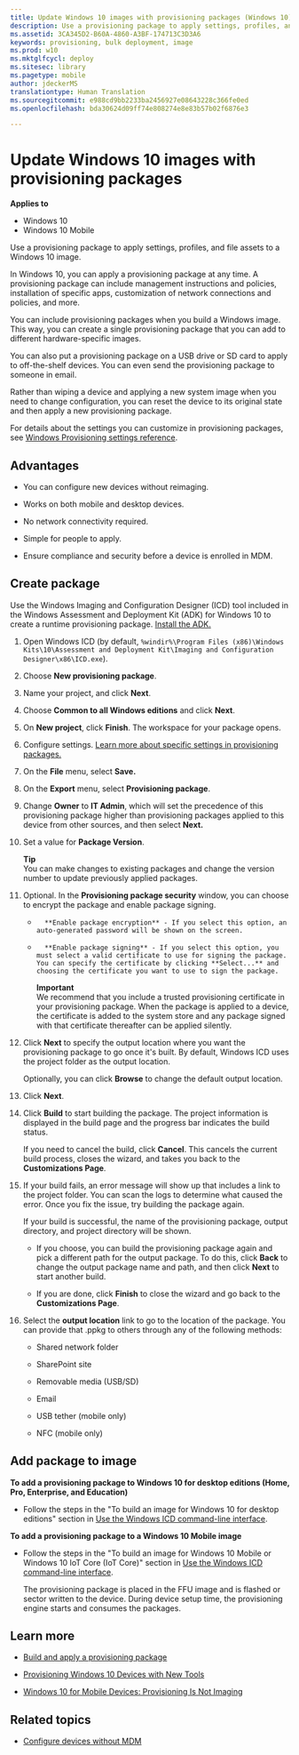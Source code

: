 ```yaml
---
title: Update Windows 10 images with provisioning packages (Windows 10)
description: Use a provisioning package to apply settings, profiles, and file assets to a Windows 10 image.
ms.assetid: 3CA345D2-B60A-4860-A3BF-174713C3D3A6
keywords: provisioning, bulk deployment, image
ms.prod: w10
ms.mktglfcycl: deploy
ms.sitesec: library
ms.pagetype: mobile
author: jdeckerMS
translationtype: Human Translation
ms.sourcegitcommit: e988cd9bb2233ba2456927e08643228c366fe0ed
ms.openlocfilehash: bda30624d09ff74e808274e8e83b57b02f6876e3

---
```


# Update Windows 10 images with provisioning packages
**Applies to**

-   Windows 10
-   Windows 10 Mobile

Use a provisioning package to apply settings, profiles, and file assets to a Windows 10 image.

In Windows 10, you can apply a provisioning package at any time. A provisioning package can include management instructions and policies, installation of specific apps, customization of network connections and policies, and more.

You can include provisioning packages when you build a Windows image. This way, you can create a single provisioning package that you can add to different hardware-specific images.

You can also put a provisioning package on a USB drive or SD card to apply to off-the-shelf devices. You can even send the provisioning package to someone in email.

Rather than wiping a device and applying a new system image when you need to change configuration, you can reset the device to its original state and then apply a new provisioning package.

For details about the settings you can customize in provisioning packages, see [Windows Provisioning settings reference]( http://go.microsoft.com/fwlink/p/?LinkId=619012).

## Advantages
-   You can configure new devices without reimaging.

-   Works on both mobile and desktop devices.

-   No network connectivity required.

-   Simple for people to apply.

-   Ensure compliance and security before a device is enrolled in MDM.

## Create package
Use the Windows Imaging and Configuration Designer (ICD) tool included in the Windows Assessment and Deployment Kit (ADK) for Windows 10 to create a runtime provisioning package. [Install the ADK.](http://go.microsoft.com/fwlink/p/?LinkId=526740)

1.  Open Windows ICD (by default, `%windir%\Program Files (x86)\Windows Kits\10\Assessment and Deployment Kit\Imaging and Configuration Designer\x86\ICD.exe`).

2.  Choose **New provisioning package**.

3.  Name your project, and click **Next**.

4.  Choose **Common to all Windows editions** and click **Next**.

5.  On **New project**, click **Finish**. The workspace for your package opens.

6.  Configure settings. [Learn more about specific settings in provisioning packages.]( http://go.microsoft.com/fwlink/p/?LinkId=615916)

7.  On the **File** menu, select **Save.**

8.  On the **Export** menu, select **Provisioning package**.

9.  Change **Owner** to **IT Admin**, which will set the precedence of this provisioning package higher than provisioning packages applied to this device from other sources, and then select **Next.**

10. Set a value for **Package Version**.

    **Tip**  
    You can make changes to existing packages and change the version number to update previously applied packages.

11. Optional. In the **Provisioning package security** window, you can choose to encrypt the package and enable package signing.

    -   
            **Enable package encryption** - If you select this option, an auto-generated password will be shown on the screen.

    -   
            **Enable package signing** - If you select this option, you must select a valid certificate to use for signing the package. You can specify the certificate by clicking **Select...** and choosing the certificate you want to use to sign the package.

        **Important**  
        We recommend that you include a trusted provisioning certificate in your provisioning package. When the package is applied to a device, the certificate is added to the system store and any package signed with that certificate thereafter can be applied silently. 

12. Click **Next** to specify the output location where you want the provisioning package to go once it's built. By default, Windows ICD uses the project folder as the output location.<p>
Optionally, you can click **Browse** to change the default output location.

13. Click **Next**.

14. Click **Build** to start building the package. The project information is displayed in the build page and the progress bar indicates the build status.<p>
If you need to cancel the build, click **Cancel**. This cancels the current build process, closes the wizard, and takes you back to the **Customizations Page**.

15. If your build fails, an error message will show up that includes a link to the project folder. You can scan the logs to determine what caused the error. Once you fix the issue, try building the package again.<p>
If your build is successful, the name of the provisioning package, output directory, and project directory will be shown.

    -   If you choose, you can build the provisioning package again and pick a different path for the output package. To do this, click **Back** to change the output package name and path, and then click **Next** to start another build.
    
    -   If you are done, click **Finish** to close the wizard and go back to the **Customizations Page**.

16. Select the **output location** link to go to the location of the package. You can provide that .ppkg to others through any of the following methods:

    -   Shared network folder

    -   SharePoint site

    -   Removable media (USB/SD)

    -   Email

    -   USB tether (mobile only)

    -   NFC (mobile only)

## Add package to image
**To add a provisioning package to Windows 10 for desktop editions (Home, Pro, Enterprise, and Education)**

-   Follow the steps in the "To build an image for Windows 10 for desktop editions" section in [Use the Windows ICD command-line interface]( http://go.microsoft.com/fwlink/p/?LinkId=617371).

**To add a provisioning package to a Windows 10 Mobile image**

-   Follow the steps in the "To build an image for Windows 10 Mobile or Windows 10 IoT Core (IoT Core)" section in [Use the Windows ICD command-line interface]( http://go.microsoft.com/fwlink/p/?LinkId=617371).<p>
The provisioning package is placed in the FFU image and is flashed or sector written to the device. During device setup time, the provisioning engine starts and consumes the packages.

## Learn more
-   [Build and apply a provisioning package]( http://go.microsoft.com/fwlink/p/?LinkId=629651)

-   [Provisioning Windows 10 Devices with New Tools](http://go.microsoft.com/fwlink/p/?LinkId=615921)

-   [Windows 10 for Mobile Devices: Provisioning Is Not Imaging](http://go.microsoft.com/fwlink/p/?LinkId=615922)

## Related topics
- [Configure devices without MDM](../manage/configure-devices-without-mdm.md)


<!--HONumber=Jun16_HO4-->


